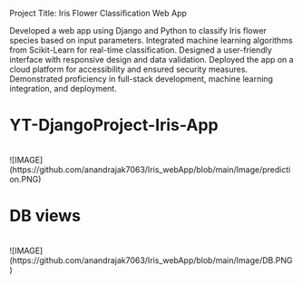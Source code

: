 Project Title: Iris Flower Classification Web App

Developed a web app using Django and Python to classify Iris flower species based on input parameters.
Integrated machine learning algorithms from Scikit-Learn for real-time classification.
Designed a user-friendly interface with responsive design and data validation.
Deployed the app on a cloud platform for accessibility and ensured security measures.
Demonstrated proficiency in full-stack development, machine learning integration, and deployment.
# YT-DjangoProject-Iris-App
<br>
![IMAGE](https://github.com/anandrajak7063/Iris_webApp/blob/main/Image/prediction.PNG)

# DB views
<br>
![IMAGE](https://github.com/anandrajak7063/Iris_webApp/blob/main/Image/DB.PNG)
